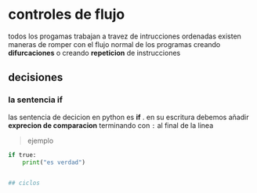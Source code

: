 # controles de flujo
todos los progamas trabajan a travez de intrucciones ordenadas
existen maneras de romper con el flujo normal de los programas creando **difurcaciones** o creando **repeticion** de instrucciones 
## decisiones
### la sentencia if
las sentencia de decicion en python es **if** . en su escritura debemos añadir **exprecion de comparacion** terminando con `:` al final de la linea
> ejemplo

```python
if true:
    print("es verdad")


## ciclos

